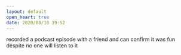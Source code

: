 ```yaml
---
layout: default
open_heart: true
date: 2020/08/18 19:52
---
```


recorded a podcast episode with a friend and can confirm it was fun despite no one will listen to it
